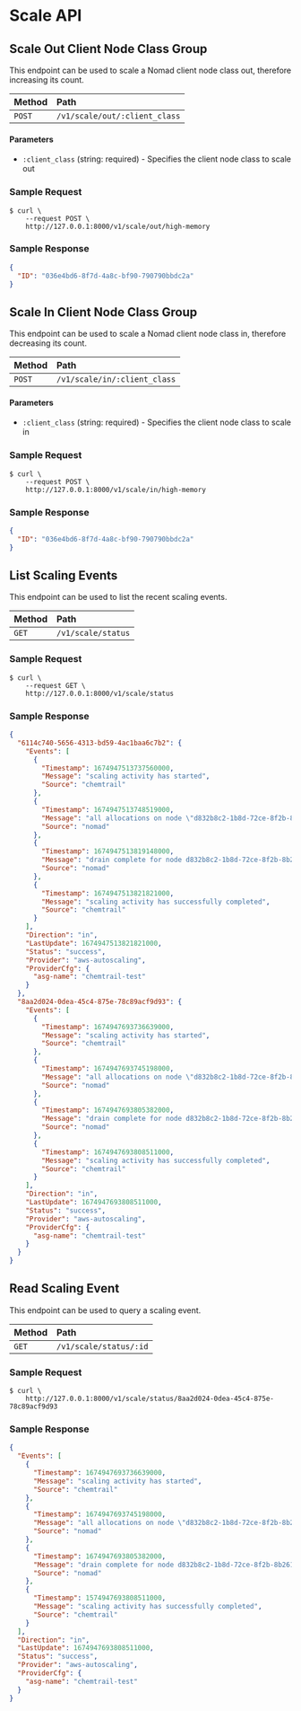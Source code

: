 # Scale API

## Scale Out Client Node Class Group

This endpoint can be used to scale a Nomad client node class out, therefore increasing its count.

| Method   | Path                         |
| :--------------------------- | :--------------------- |
| `POST`    | `/v1/scale/out/:client_class`              | `201 application/binary` |

#### Parameters

* `:client_class` (string: required) - Specifies the client node class to scale out

### Sample Request

```
$ curl \
    --request POST \
    http://127.0.0.1:8000/v1/scale/out/high-memory
```

### Sample Response

```json
{
  "ID": "036e4bd6-8f7d-4a8c-bf90-790790bbdc2a"
}
```

## Scale In Client Node Class Group

This endpoint can be used to scale a Nomad client node class in, therefore decreasing its count.

| Method   | Path                         |
| :--------------------------- | :--------------------- |
| `POST`    | `/v1/scale/in/:client_class`              | `201 application/binary` |

#### Parameters

* `:client_class` (string: required) - Specifies the client node class to scale in

### Sample Request

```
$ curl \
    --request POST \
    http://127.0.0.1:8000/v1/scale/in/high-memory
```

### Sample Response

```json
{
  "ID": "036e4bd6-8f7d-4a8c-bf90-790790bbdc2a"
}
```

## List Scaling Events

This endpoint can be used to list the recent scaling events.

| Method   | Path                         |
| :--------------------------- | :--------------------- |
| `GET`    | `/v1/scale/status`              | `200 application/binary` |

### Sample Request

```
$ curl \
    --request GET \
    http://127.0.0.1:8000/v1/scale/status
```

### Sample Response

```json
{
  "6114c740-5656-4313-bd59-4ac1baa6c7b2": {
    "Events": [
      {
        "Timestamp": 1674947513737560000,
        "Message": "scaling activity has started",
        "Source": "chemtrail"
      },
      {
        "Timestamp": 1674947513748519000,
        "Message": "all allocations on node \"d832b8c2-1b8d-72ce-8f2b-8b2610d0aaf9\" have stopped",
        "Source": "nomad"
      },
      {
        "Timestamp": 1674947513819148000,
        "Message": "drain complete for node d832b8c2-1b8d-72ce-8f2b-8b2610d0aaf9",
        "Source": "nomad"
      },
      {
        "Timestamp": 1674947513821821000,
        "Message": "scaling activity has successfully completed",
        "Source": "chemtrail"
      }
    ],
    "Direction": "in",
    "LastUpdate": 1674947513821821000,
    "Status": "success",
    "Provider": "aws-autoscaling",
    "ProviderCfg": {
      "asg-name": "chemtrail-test"
    }
  },
  "8aa2d024-0dea-45c4-875e-78c89acf9d93": {
    "Events": [
      {
        "Timestamp": 1674947693736639000,
        "Message": "scaling activity has started",
        "Source": "chemtrail"
      },
      {
        "Timestamp": 1674947693745198000,
        "Message": "all allocations on node \"d832b8c2-1b8d-72ce-8f2b-8b2610d0aaf9\" have stopped",
        "Source": "nomad"
      },
      {
        "Timestamp": 1674947693805382000,
        "Message": "drain complete for node d832b8c2-1b8d-72ce-8f2b-8b2610d0aaf9",
        "Source": "nomad"
      },
      {
        "Timestamp": 1674947693808511000,
        "Message": "scaling activity has successfully completed",
        "Source": "chemtrail"
      }
    ],
    "Direction": "in",
    "LastUpdate": 1674947693808511000,
    "Status": "success",
    "Provider": "aws-autoscaling",
    "ProviderCfg": {
      "asg-name": "chemtrail-test"
    }
  }
}
```

## Read Scaling Event

This endpoint can be used to query a scaling event.

| Method   | Path                         |
| :--------------------------- | :--------------------- |
| `GET`    | `/v1/scale/status/:id`              | `200 application/binary` |

### Sample Request

```
$ curl \
    http://127.0.0.1:8000/v1/scale/status/8aa2d024-0dea-45c4-875e-78c89acf9d93
```

### Sample Response

```json
{
  "Events": [
    {
      "Timestamp": 1674947693736639000,
      "Message": "scaling activity has started",
      "Source": "chemtrail"
    },
    {
      "Timestamp": 1674947693745198000,
      "Message": "all allocations on node \"d832b8c2-1b8d-72ce-8f2b-8b2610d0aaf9\" have stopped",
      "Source": "nomad"
    },
    {
      "Timestamp": 1674947693805382000,
      "Message": "drain complete for node d832b8c2-1b8d-72ce-8f2b-8b2610d0aaf9",
      "Source": "nomad"
    },
    {
      "Timestamp": 1574947693808511000,
      "Message": "scaling activity has successfully completed",
      "Source": "chemtrail"
    }
  ],
  "Direction": "in",
  "LastUpdate": 1674947693808511000,
  "Status": "success",
  "Provider": "aws-autoscaling",
  "ProviderCfg": {
    "asg-name": "chemtrail-test"
  }
}
```
